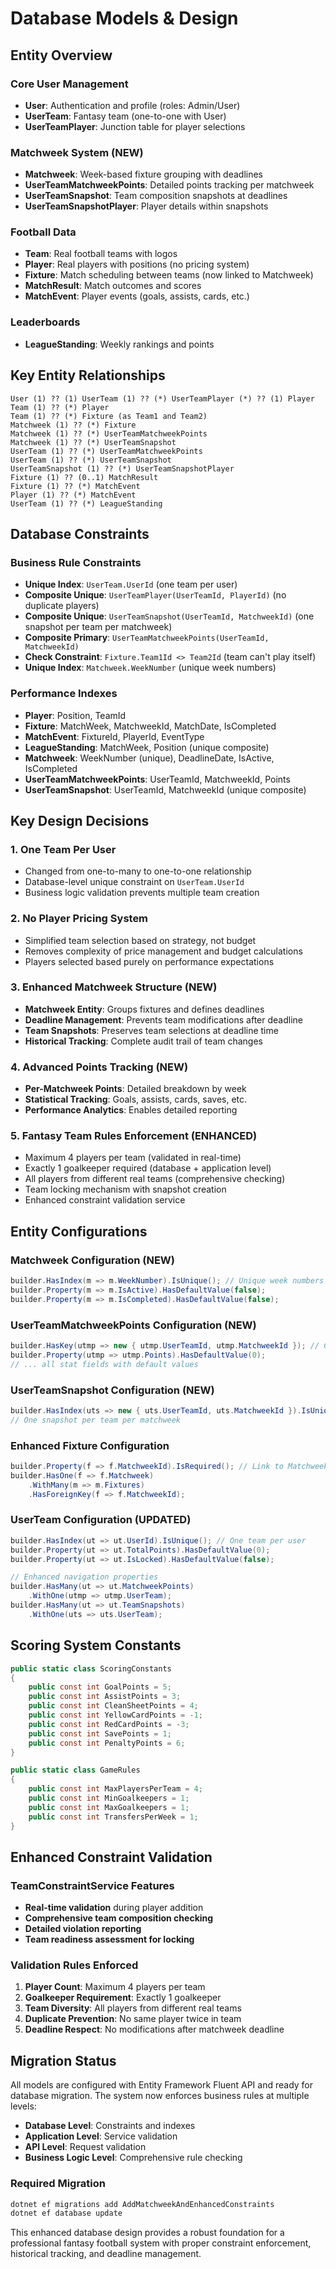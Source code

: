 # Database Models & Design

## Entity Overview

### Core User Management
- **User**: Authentication and profile (roles: Admin/User)
- **UserTeam**: Fantasy team (one-to-one with User)
- **UserTeamPlayer**: Junction table for player selections

### Matchweek System (NEW)
- **Matchweek**: Week-based fixture grouping with deadlines
- **UserTeamMatchweekPoints**: Detailed points tracking per matchweek
- **UserTeamSnapshot**: Team composition snapshots at deadlines
- **UserTeamSnapshotPlayer**: Player details within snapshots

### Football Data
- **Team**: Real football teams with logos
- **Player**: Real players with positions (no pricing system)
- **Fixture**: Match scheduling between teams (now linked to Matchweek)
- **MatchResult**: Match outcomes and scores
- **MatchEvent**: Player events (goals, assists, cards, etc.)

### Leaderboards
- **LeagueStanding**: Weekly rankings and points

## Key Entity Relationships

```
User (1) ?? (1) UserTeam (1) ?? (*) UserTeamPlayer (*) ?? (1) Player
Team (1) ?? (*) Player
Team (1) ?? (*) Fixture (as Team1 and Team2)
Matchweek (1) ?? (*) Fixture
Matchweek (1) ?? (*) UserTeamMatchweekPoints
Matchweek (1) ?? (*) UserTeamSnapshot
UserTeam (1) ?? (*) UserTeamMatchweekPoints
UserTeam (1) ?? (*) UserTeamSnapshot
UserTeamSnapshot (1) ?? (*) UserTeamSnapshotPlayer
Fixture (1) ?? (0..1) MatchResult
Fixture (1) ?? (*) MatchEvent
Player (1) ?? (*) MatchEvent
UserTeam (1) ?? (*) LeagueStanding
```

## Database Constraints

### Business Rule Constraints
- **Unique Index**: `UserTeam.UserId` (one team per user)
- **Composite Unique**: `UserTeamPlayer(UserTeamId, PlayerId)` (no duplicate players)
- **Composite Unique**: `UserTeamSnapshot(UserTeamId, MatchweekId)` (one snapshot per team per matchweek)
- **Composite Primary**: `UserTeamMatchweekPoints(UserTeamId, MatchweekId)`
- **Check Constraint**: `Fixture.Team1Id <> Team2Id` (team can't play itself)
- **Unique Index**: `Matchweek.WeekNumber` (unique week numbers)

### Performance Indexes
- **Player**: Position, TeamId
- **Fixture**: MatchWeek, MatchweekId, MatchDate, IsCompleted
- **MatchEvent**: FixtureId, PlayerId, EventType
- **LeagueStanding**: MatchWeek, Position (unique composite)
- **Matchweek**: WeekNumber (unique), DeadlineDate, IsActive, IsCompleted
- **UserTeamMatchweekPoints**: UserTeamId, MatchweekId, Points
- **UserTeamSnapshot**: UserTeamId, MatchweekId (unique composite)

## Key Design Decisions

### 1. One Team Per User
- Changed from one-to-many to one-to-one relationship
- Database-level unique constraint on `UserTeam.UserId`
- Business logic validation prevents multiple team creation

### 2. No Player Pricing System
- Simplified team selection based on strategy, not budget
- Removes complexity of price management and budget calculations
- Players selected based purely on performance expectations

### 3. Enhanced Matchweek Structure (NEW)
- **Matchweek Entity**: Groups fixtures and defines deadlines
- **Deadline Management**: Prevents team modifications after deadline
- **Team Snapshots**: Preserves team selections at deadline time
- **Historical Tracking**: Complete audit trail of team changes

### 4. Advanced Points Tracking (NEW)
- **Per-Matchweek Points**: Detailed breakdown by week
- **Statistical Tracking**: Goals, assists, cards, saves, etc.
- **Performance Analytics**: Enables detailed reporting

### 5. Fantasy Team Rules Enforcement (ENHANCED)
- Maximum 4 players per team (validated in real-time)
- Exactly 1 goalkeeper required (database + application level)
- All players from different real teams (comprehensive checking)
- Team locking mechanism with snapshot creation
- Enhanced constraint validation service

## Entity Configurations

### Matchweek Configuration (NEW)
```csharp
builder.HasIndex(m => m.WeekNumber).IsUnique(); // Unique week numbers
builder.Property(m => m.IsActive).HasDefaultValue(false);
builder.Property(m => m.IsCompleted).HasDefaultValue(false);
```

### UserTeamMatchweekPoints Configuration (NEW)
```csharp
builder.HasKey(utmp => new { utmp.UserTeamId, utmp.MatchweekId }); // Composite key
builder.Property(utmp => utmp.Points).HasDefaultValue(0);
// ... all stat fields with default values
```

### UserTeamSnapshot Configuration (NEW)
```csharp
builder.HasIndex(uts => new { uts.UserTeamId, uts.MatchweekId }).IsUnique();
// One snapshot per team per matchweek
```

### Enhanced Fixture Configuration
```csharp
builder.Property(f => f.MatchweekId).IsRequired(); // Link to Matchweek
builder.HasOne(f => f.Matchweek)
    .WithMany(m => m.Fixtures)
    .HasForeignKey(f => f.MatchweekId);
```

### UserTeam Configuration (UPDATED)
```csharp
builder.HasIndex(ut => ut.UserId).IsUnique(); // One team per user
builder.Property(ut => ut.TotalPoints).HasDefaultValue(0);
builder.Property(ut => ut.IsLocked).HasDefaultValue(false);

// Enhanced navigation properties
builder.HasMany(ut => ut.MatchweekPoints)
    .WithOne(utmp => utmp.UserTeam);
builder.HasMany(ut => ut.TeamSnapshots)
    .WithOne(uts => uts.UserTeam);
```

## Scoring System Constants

```csharp
public static class ScoringConstants
{
    public const int GoalPoints = 5;
    public const int AssistPoints = 3;
    public const int CleanSheetPoints = 4;
    public const int YellowCardPoints = -1;
    public const int RedCardPoints = -3;
    public const int SavePoints = 1;
    public const int PenaltyPoints = 6;
}

public static class GameRules
{
    public const int MaxPlayersPerTeam = 4;
    public const int MinGoalkeepers = 1;
    public const int MaxGoalkeepers = 1;
    public const int TransfersPerWeek = 1;
}
```

## Enhanced Constraint Validation

### TeamConstraintService Features
- **Real-time validation** during player addition
- **Comprehensive team composition checking**
- **Detailed violation reporting**
- **Team readiness assessment for locking**

### Validation Rules Enforced
1. **Player Count**: Maximum 4 players per team
2. **Goalkeeper Requirement**: Exactly 1 goalkeeper
3. **Team Diversity**: All players from different real teams
4. **Duplicate Prevention**: No same player twice in team
5. **Deadline Respect**: No modifications after matchweek deadline

## Migration Status

All models are configured with Entity Framework Fluent API and ready for database migration. The system now enforces business rules at multiple levels:
- **Database Level**: Constraints and indexes
- **Application Level**: Service validation
- **API Level**: Request validation
- **Business Logic Level**: Comprehensive rule checking

### Required Migration
```bash
dotnet ef migrations add AddMatchweekAndEnhancedConstraints
dotnet ef database update
```

This enhanced database design provides a robust foundation for a professional fantasy football system with proper constraint enforcement, historical tracking, and deadline management.